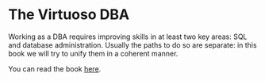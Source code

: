# The Virtuoso DBA

Working as a DBA requires improving skills in at least two key areas: SQL and database administration. Usually the paths to do so are separate: in this book we will try to unify them in a coherent manner.

You can read the book [here](https://github.com/robertoreale/virtuosodba-pg/blob/master/README.md).
